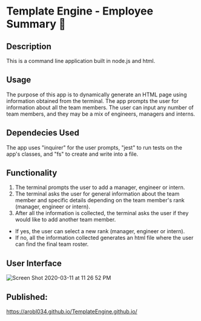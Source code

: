 # Template Engine - Employee Summary :busts_in_silhouette:

## Description

This is a command line application built in node.js and html.

## Usage

The purpose of this app is to dynamically generate an HTML page using information obtained from the terminal. The app prompts the user for information about all the team members. The user can input any number of team members, and they may be a mix of engineers, managers and interns.

## Dependecies Used

The app uses "inquirer" for the user prompts, "jest" to run tests on the app's classes, and "fs" to create and write into a file.

## Functionality

1. The terminal prompts the user to add a manager, engineer or intern.
2. The terminal asks the user for general information about the team member and specific details depending on the team member's rank (manager, engineer or intern).
3. After all the information is collected, the terminal asks the user if they would like to add another team member.
  - If yes, the user can select a new rank (manager, engineer or intern).
  - If no, all the information collected generates an html file where the user can find the final team roster.

## User Interface

![Screen Shot 2020-03-11 at 11 26 52 PM](https://user-images.githubusercontent.com/58242373/76484487-4e965f80-63f0-11ea-9458-1602a9c76499.png)

## Published:
<https://arobl034.github.io/TemplateEngine.github.io/>
